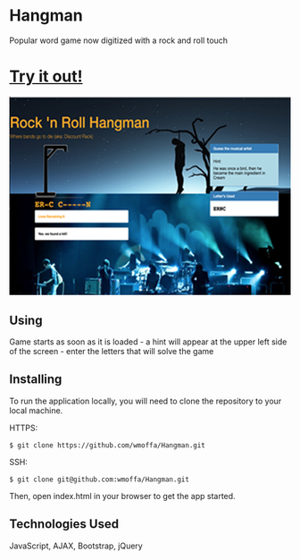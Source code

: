 # Hangman

Popular word game now digitized with a rock and roll touch

# [Try it out!](https://piktel.net.Hangman/)

![image](./assets/Hangman.png)

## Using
Game starts as soon as it is loaded - a hint will appear at the upper left side of the screen - enter the letters that will solve the game

## Installing

To run the application locally, you will need to clone the repository to your local machine.

HTTPS:
````
$ git clone https://github.com/wmoffa/Hangman.git
````
SSH:
````
$ git clone git@github.com:wmoffa/Hangman.git
````

Then, open index.html in your browser to get the app started. 

## Technologies Used
JavaScript, AJAX, Bootstrap, jQuery 

